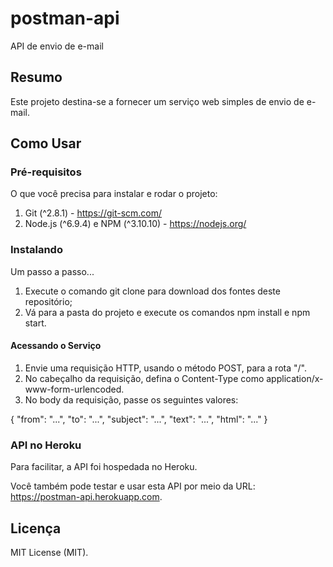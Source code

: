 # postman-api
API de envio de e-mail

## Resumo
Este projeto destina-se a fornecer um serviço web simples de envio de e-mail.

## Como Usar

### Pré-requisitos
O que você precisa para instalar e rodar o projeto:

1. Git (^2.8.1) - https://git-scm.com/
2. Node.js (^6.9.4) e NPM (^3.10.10) - https://nodejs.org/

### Instalando
Um passo a passo...

1. Execute o comando git clone para download dos fontes deste repositório;
2. Vá para a pasta do projeto e execute os comandos npm install e npm start.

#### Acessando o Serviço
1. Envie uma requisição HTTP, usando o método POST, para a rota "/".
2. No cabeçalho da requisição, defina o Content-Type como application/x-www-form-urlencoded.
3. No body da requisição, passe os seguintes valores:

{
    "from": "...",
    "to": "...",
    "subject": "...",
    "text": "...",
    "html": "..."
}

### API no Heroku
Para facilitar, a API foi hospedada no Heroku.

Você também pode testar e usar esta API por meio da URL: https://postman-api.herokuapp.com.

## Licença
MIT License (MIT).
